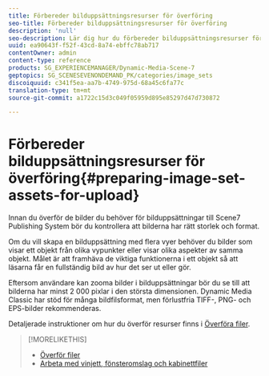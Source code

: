 ```yaml
---
title: Förbereder bilduppsättningsresurser för överföring
seo-title: Förbereder bilduppsättningsresurser för överföring
description: 'null'
seo-description: Lär dig hur du förbereder bilduppsättningsresurser för överföring.
uuid: ea90643f-f52f-43cd-8a74-ebffc78ab717
contentOwner: admin
content-type: reference
products: SG_EXPERIENCEMANAGER/Dynamic-Media-Scene-7
geptopics: SG_SCENESEVENONDEMAND_PK/categories/image_sets
discoiquuid: c341f5ea-aa7b-4749-975d-68a45c6fa77c
translation-type: tm+mt
source-git-commit: a1722c15d3c049f05959d895e85297d47d730872

---
```



# Förbereder bilduppsättningsresurser för överföring{#preparing-image-set-assets-for-upload}

Innan du överför de bilder du behöver för bilduppsättningar till Scene7 Publishing System bör du kontrollera att bilderna har rätt storlek och format.

Om du vill skapa en bilduppsättning med flera vyer behöver du bilder som visar ett objekt från olika vypunkter eller visar olika aspekter av samma objekt. Målet är att framhäva de viktiga funktionerna i ett objekt så att läsarna får en fullständig bild av hur det ser ut eller gör.

Eftersom användare kan zooma bilder i bilduppsättningar bör du se till att bilderna har minst 2 000 pixlar i den största dimensionen. Dynamic Media Classic har stöd för många bildfilsformat, men förlustfria TIFF-, PNG- och EPS-bilder rekommenderas.

Detaljerade instruktioner om hur du överför resurser finns i [Överföra filer](uploading-files.md#uploading_files).

>[!MORELIKETHIS]
>
>* [Överför filer](uploading-files.md#uploading_your_files)
>* [Arbeta med vinjett, fönsteromslag och kabinettfiler](vignette-window-covering-cabinet-files.md#working_with_vignette_window_covering_and_cabinet_files)

